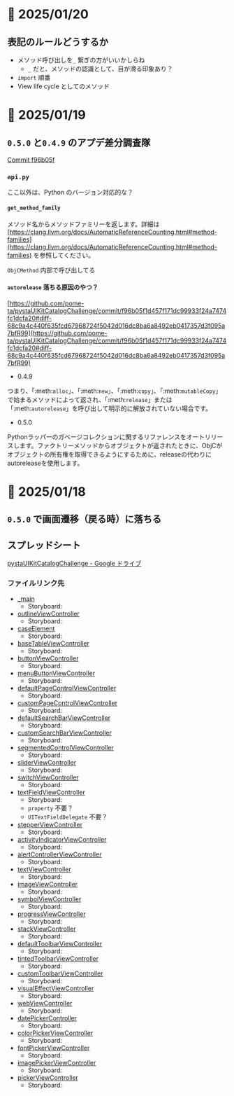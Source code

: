 # 📝 2025/01/20

## 表記のルールどうするか

- メソッド呼び出しを`_` 繋ぎの方がいいかしらね
  - `_` だと、メソッドの認識として、目が滑る印象あり？
- `import` 順番
- View life cycle としてのメソッド

# 📝 2025/01/19

## `0.5.0` と`0.4.9` のアプデ差分調査隊

[Commit f96b05f](https://github.com/pome-ta/pystaUIKitCatalogChallenge/commit/f96b05f1d457f171dc99933f24a7474fc1dcfa20)


### `api.py`


ここ以外は、Python のバージョン対応的な？

#### `get_method_family`

メソッド名からメソッドファミリーを返します。詳細は [https://clang.llvm.org/docs/AutomaticReferenceCounting.html#method-families](https://clang.llvm.org/docs/AutomaticReferenceCounting.html#method-families) を参照してください。


`ObjCMethod` 内部で呼び出してる



#### `autorelease` 落ちる原因のやつ？

[https://github.com/pome-ta/pystaUIKitCatalogChallenge/commit/f96b05f1d457f171dc99933f24a7474fc1dcfa20#diff-68c9a4c440f635fcd67968724f5042d016dc8ba6a8492eb0417357d3f095a7bfR99](https://github.com/pome-ta/pystaUIKitCatalogChallenge/commit/f96b05f1d457f171dc99933f24a7474fc1dcfa20#diff-68c9a4c440f635fcd67968724f5042d016dc8ba6a8492eb0417357d3f095a7bfR99)

- 0.4.9

つまり、「:meth:`alloc`」、「:meth:`new`」、「:meth:`copy`」、「:meth:`mutableCopy`」で始まるメソッドによって返され、「:meth:`release`」または「:meth:`autorelease`」を呼び出して明示的に解放されていない場合です。

- 0.5.0

Pythonラッパーのガベージコレクションに関するリファレンスをオートリリースします。ファクトリーメソッドからオブジェクトが返されたときに、ObjCがオブジェクトの所有権を取得できるようにするために、releaseの代わりにautoreleaseを使用します。







# 📝 2025/01/18

## `0.5.0` で画面遷移（戻る時）に落ちる



## スプレッドシート

[pystaUIKitCatalogChallenge - Google ドライブ](https://docs.google.com/spreadsheets/d/1T89HXVPCAcrjSLCM0LQtge9vifG3Hhu-VwMGDD1P4vw/htmlview#gid=0)


### ファイルリンク先

- [_main](https://github.com/pome-ta/pystaRubiconObjcSandBox/blob/main/sandbox/rubiconUpdate050/_main.py)
  - Storyboard: 
- [outlineViewController](https://github.com/pome-ta/pystaRubiconObjcSandBox/blob/main/sandbox/rubiconUpdate050/outlineViewController.py)
  - Storyboard: 
- [caseElement](https://github.com/pome-ta/pystaRubiconObjcSandBox/blob/main/sandbox/rubiconUpdate050/caseElement.py)
  - Storyboard: 
- [baseTableViewController](https://github.com/pome-ta/pystaRubiconObjcSandBox/blob/main/sandbox/rubiconUpdate050/baseTableViewController.py)
  - Storyboard: 
- [buttonViewController](https://github.com/pome-ta/pystaRubiconObjcSandBox/blob/main/sandbox/rubiconUpdate050/buttonViewController.py)
  - Storyboard: 
- [menuButtonViewController](https://github.com/pome-ta/pystaRubiconObjcSandBox/blob/main/sandbox/rubiconUpdate050/menuButtonViewController.py)
  - Storyboard: 
- [defaultPageControlViewController](https://github.com/pome-ta/pystaRubiconObjcSandBox/blob/main/sandbox/rubiconUpdate050/defaultPageControlViewController.py)
  - Storyboard: 
- [customPageControlViewController](https://github.com/pome-ta/pystaRubiconObjcSandBox/blob/main/sandbox/rubiconUpdate050/customPageControlViewController.py)
  - Storyboard: 
- [defaultSearchBarViewController](https://github.com/pome-ta/pystaRubiconObjcSandBox/blob/main/sandbox/rubiconUpdate050/defaultSearchBarViewController.py)
  - Storyboard: 
- [customSearchBarViewController](https://github.com/pome-ta/pystaRubiconObjcSandBox/blob/main/sandbox/rubiconUpdate050/customSearchBarViewController.py)
  - Storyboard: 
- [segmentedControlViewController](https://github.com/pome-ta/pystaRubiconObjcSandBox/blob/main/sandbox/rubiconUpdate050/segmentedControlViewController.py)
  - Storyboard: 
- [sliderViewController](https://github.com/pome-ta/pystaRubiconObjcSandBox/blob/main/sandbox/rubiconUpdate050/sliderViewController.py)
  - Storyboard: 
- [switchViewController](https://github.com/pome-ta/pystaRubiconObjcSandBox/blob/main/sandbox/rubiconUpdate050/switchViewController.py)
  - Storyboard: 
- [textFieldViewController](https://github.com/pome-ta/pystaRubiconObjcSandBox/blob/main/sandbox/rubiconUpdate050/textFieldViewController.py)
  - Storyboard: 
  - `property` 不要？
  - `UITextFieldDelegate` 不要？
- [stepperViewController](https://github.com/pome-ta/pystaRubiconObjcSandBox/blob/main/sandbox/rubiconUpdate050/stepperViewController.py)
  - Storyboard: 
- [activityIndicatorViewController](https://github.com/pome-ta/pystaRubiconObjcSandBox/blob/main/sandbox/rubiconUpdate050/activityIndicatorViewController.py)
  - Storyboard: 
- [alertControllerViewController](https://github.com/pome-ta/pystaRubiconObjcSandBox/blob/main/sandbox/rubiconUpdate050/alertControllerViewController.py)
  - Storyboard: 
- [textViewController](https://github.com/pome-ta/pystaRubiconObjcSandBox/blob/main/sandbox/rubiconUpdate050/textViewController.py)
  - Storyboard: 
- [imageViewController](https://github.com/pome-ta/pystaRubiconObjcSandBox/blob/main/sandbox/rubiconUpdate050/imageViewController.py)
  - Storyboard: 
- [symbolViewController](https://github.com/pome-ta/pystaRubiconObjcSandBox/blob/main/sandbox/rubiconUpdate050/symbolViewController.py)
  - Storyboard: 
- [progressViewController](https://github.com/pome-ta/pystaRubiconObjcSandBox/blob/main/sandbox/rubiconUpdate050/progressViewController.py)
  - Storyboard: 
- [stackViewController](https://github.com/pome-ta/pystaRubiconObjcSandBox/blob/main/sandbox/rubiconUpdate050/stackViewController.py)
  - Storyboard: 
- [defaultToolbarViewController](https://github.com/pome-ta/pystaRubiconObjcSandBox/blob/main/sandbox/rubiconUpdate050/defaultToolbarViewController.py)
  - Storyboard: 
- [tintedToolbarViewController](https://github.com/pome-ta/pystaRubiconObjcSandBox/blob/main/sandbox/rubiconUpdate050/tintedToolbarViewController.py)
  - Storyboard: 
- [customToolbarViewController](https://github.com/pome-ta/pystaRubiconObjcSandBox/blob/main/sandbox/rubiconUpdate050/customToolbarViewController.py)
  - Storyboard: 
- [visualEffectViewController](https://github.com/pome-ta/pystaRubiconObjcSandBox/blob/main/sandbox/rubiconUpdate050/visualEffectViewController.py)
  - Storyboard: 
- [webViewController](https://github.com/pome-ta/pystaRubiconObjcSandBox/blob/main/sandbox/rubiconUpdate050/webViewController.py)
  - Storyboard: 
- [datePickerController](https://github.com/pome-ta/pystaRubiconObjcSandBox/blob/main/sandbox/rubiconUpdate050/datePickerController.py)
  - Storyboard: 
- [colorPickerViewController](https://github.com/pome-ta/pystaRubiconObjcSandBox/blob/main/sandbox/rubiconUpdate050/colorPickerViewController.py)
  - Storyboard: 
- [fontPickerViewController](https://github.com/pome-ta/pystaRubiconObjcSandBox/blob/main/sandbox/rubiconUpdate050/fontPickerViewController.py)
  - Storyboard: 
- [imagePickerViewController](https://github.com/pome-ta/pystaRubiconObjcSandBox/blob/main/sandbox/rubiconUpdate050/imagePickerViewController.py)
  - Storyboard: 
- [pickerViewController](https://github.com/pome-ta/pystaRubiconObjcSandBox/blob/main/sandbox/rubiconUpdate050/pickerViewController.py)
  - Storyboard: 
